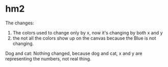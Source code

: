 # hm2

The changes:
1. The colors used to change only by x, now it's changing by both x and y
2. the not all the colors show up on the canvas because the Blue is not changing.

Dog and cat:
Nothing changed, because dog and cat, x and y are representing the numbers, not real thing.
